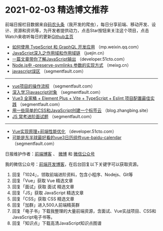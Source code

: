 # 2021-02-03 精选博文推荐

前端日报栏目数据来自[码农头条](https://toutiao.qdkfweb.cn/)（我开发的爬虫），每日分享前端、移动开发、设计、资源和资讯等，为开发者提供动力，点击Star按钮来关注这个项目，点击Watch来收听每日的更新[Github主页](https://github.com/kujian/frontendDaily)
* [如何使用 TypeScript 和 GraphQL 开发应用](https://mp.weixin.qq.com/s/EdJFb8GrmhbgQL2kkjOjhQ) （mp.weixin.qq.com）
* [JavaScript深入之作用域和作用域链](https://juejin.cn/post/6924661086054531086) （juejin.cn）
* [一篇文章带你了解JavaScript输出](https://developer.51cto.com/art/202102/644275.htm) （developer.51cto.com）
* [Node.js中 &#8211;preserve-symlinks 参数的实现方式](https://meixg.cn/2021/02/02/nodejs-preserve-symlinks/) （meixg.cn）
* [javascript误区](https://segmentfault.com/a/1190000039157094) （segmentfault.com）

***
* [vue项目的操作流程](https://segmentfault.com/a/1190000039157085) （segmentfault.com）
* [深入学习javascript对象](https://segmentfault.com/a/1190000039156542) （segmentfault.com）
* [Vue3 全家桶 + Element Plus + Vite + TypeScript + Eslint 项目配置最佳实践](https://segmentfault.com/a/1190000039157357) （segmentfault.com）
* [用一些简单的CSS和JavaScript创建一个标签云](https://blog.zhangbing.site/2021/02/02/create-a-tag-cloud-with-some-simple-css-and-even-simpler-javascript/) （blog.zhangbing.site）
* [JS 常考进阶面试题](https://segmentfault.com/a/1190000039152337) （segmentfault.com）

***
* [Vue实现原理+前端性能优化](https://developer.51cto.com/art/202102/644230.htm) （developer.51cto.com）
* [可能是东半球最好看的vue3日历组件vue-baidu-calendar](https://segmentfault.com/a/1190000039151547) （segmentfault.com）

日报维护作者：[前端博客](https://qdkfweb.cn/) 、 [微博](http://weibo.com/kujian) 和 [微信公众号](https://open.weixin.qq.com/qr/code?username=caibaojian_com)

我的微信公众号：[前端开发博客](https://open.weixin.qq.com/qr/code?username=caibaojian_com)，在后台回复以下关键字可以获取资源。

1. 回复「1024」，领取前端进阶资料，包含小程序、Nodejs、Git等
2. 回复「Vue」获取 Vue 精选文章
3. 回复「面试」获取 面试 精选文章
4. 回复「JS」获取 JavaScript 精选文章
5. 回复「CSS」获取 CSS 精选文章
6. 回复「加群」进入500人前端精英群
7. 回复「电子书」下载我整理的大量前端资源，含面试、Vue实战项目、CSS和JavaScript电子书等。
8. 回复「知识点」下载高清JavaScript知识点图谱
